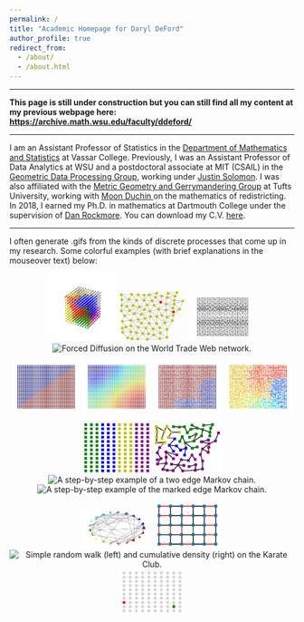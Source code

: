 ```yaml
---
permalink: /
title: "Academic Homepage for Daryl DeFord"
author_profile: true
redirect_from: 
  - /about/
  - /about.html
---
```


<hr>
<b> This page is still under construction but you can still find all my content at my previous webpage here: <a href="https://archive.math.wsu.edu/faculty/ddeford/">https://archive.math.wsu.edu/faculty/ddeford/</a> </b>

<hr>

<p> I am an Assistant Professor of Statistics in the <a href="https://www.vassar.edu/math">Department of Mathematics and Statistics</a> at Vassar College. Previously, I was an Assistant Professor of Data Analytics at WSU and a postdoctoral associate at MIT (CSAIL)
 in the
 <a href="http://groups.csail.mit.edu/gdpgroup/">Geometric Data Processing
 Group</a>, working under <a href="http://people.csail.mit.edu/jsolomon/">
 Justin Solomon</a>. I was also affiliated with the <a href="https://mggg.org">Metric Geometry and Gerrymandering Group</a> at Tufts University, 
 working with <a href ="https://https://math.cornell.edu/moon-duchin/">Moon Duchin </a> on the mathematics of redistricting. 
 In 2018,  I earned my Ph.D. in mathematics at Dartmouth College under the supervision of 
 <a href="https://home.dartmouth.edu/faculty-directory/daniel-rockmore">
Dan Rockmore</a>.
You can download  my C.V. <a href="./files/DeFord_CV.pdf"> here</a>. </p>

<!--
  and see the exciting things my students are up to
 <a href="/students">here</a>. </p>
<p> Previously, I was a postdoctoral associate at MIT (CSAIL)
 in the
 <a href="http://groups.csail.mit.edu/gdpgroup/">Geometric Data Processing
 Group</a>, working under <a href="http://people.csail.mit.edu/jsolomon/">
 Justin Solomon</a>. I was also affiliated with the <a href="https://mggg.org">Metric Geometry and Gerrymandering Group</a> at Tufts University, 
 working with <a href ="https://https://math.cornell.edu/moon-duchin/">Moon Duchin </a> on the mathematics of redistricting. 
 In 2018,  I earned my Ph.D. in mathematics at Dartmouth College under the supervision of 
 <a href="https://home.dartmouth.edu/faculty-directory/daniel-rockmore">
Dan Rockmore</a>. </p>
-->
<hr>

I often generate .gifs from the kinds of discrete processes that come up in my research. Some colorful examples (with brief explanations in the mouseover text) below: 

<p align="center">
  <img src="./images/space10.gif" width="24%"  title="The ReCombination Markov chain running on a 3d cube." />
  <img src="./images/sir3.gif" width="24%"  title="The SIR process from epidemiology running on the counties of Arkansas."  />
   <img src="./images/tetgifgif.gif" width="24%"  title="Fast mixing walk on t-shaped tetromino tilings. "  />
<img src="./images/100d_go.gif" width="24%"  title="Forced Diffusion on the World Trade Web network. "  />
</p>

<p align="center">
  <img src="./images/sg1.gif" width="24%"  title="Binarized Laplacian Eigenvectors on a grid."  />
  <img src="./images/sg3.gif" width="24%"  title=" Laplacian Eigenvector values on a grid."  />
   <img src="./images/sg2.gif" width="24%"  title="Binarized Laplacian Eigenvectors on a spanning tree of a grid."  />
<img src="./images/sg4.gif" width="24%"  title="Laplacian Eigenvector values of a spanning tree on a grid."  />
</p>

<p align="center">
  <img src="./images/lifted_gif.gif" width="24%"  title="A step-by-step lifted Markov chain on graph partitions. "  />
  <img src="./images/LWAR.gif" width="24%" title="The outputs of a lifted walk on the counties of Arkansas."/>
  <img src="./images/TWOEDGE_1.gif" width="24%" title="A step-by-step example of a two edge Markov chain." />
   <img src="./images/marked_big_cheat.gif" width="24%" title = "A step-by-step example of the marked edge Markov chain." />
</p>

<p align="center">
  <img src="./images/Net_all.gif" width="24%" title="Visualization of the different networks reported in the Krackhardt business network."/>
  <img src="./images/uniwalk_slow.gif" width="24%" title="Markov chain for sampling uniform matchings on a grid."  />
  <img src="./images/kc_walk.gif" width="24%" title="Simple random walk (left) and cumulative density (right) on the Karate Club."/>
   <img src="./images/LERW1010.gif" width="24%" title="Loop Erased Random Walk on a grid to generate a uniform spanning tree." />
</p>

